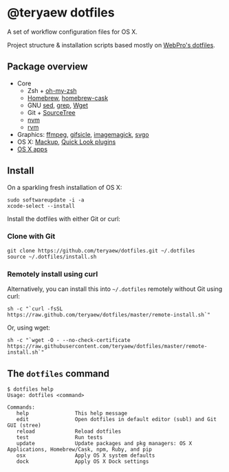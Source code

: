 # @teryaew dotfiles

A set of workflow configuration files for OS X.

Project structure & installation scripts based mostly on [WebPro's dotfiles](https://github.com/webpro/dotfiles).

## Package overview

* Core
    * Zsh + [oh-my-zsh](https://github.com/robbyrussell/oh-my-zsh)
    * [Homebrew](http://brew.sh/), [homebrew-cask](http://caskroom.io/)
    * GNU [sed](http://www.gnu.org/software/sed/), [grep](https://www.gnu.org/software/grep/), [Wget](https://www.gnu.org/software/wget/)
    * Git + [SourceTree](http://www.sourcetreeapp.com)
    * [nvm](https://github.com/creationix/nvm)
    * [rvm](https://rvm.io/)
* Graphics: [ffmpeg](https://www.ffmpeg.org), [gifsicle](http://www.lcdf.org/gifsicle), [imagemagick](http://www.imagemagick.org), [svgo](https://github.com/svg/svgo)
* OS X: [Mackup](https://github.com/lra/mackup), [Quick Look plugins](https://github.com/sindresorhus/quick-look-plugins)
* [OS X apps](https://github.com/teryaew/dotfiles/blob/master/install/brew-cask.sh)

## Install

On a sparkling fresh installation of OS X:

    sudo softwareupdate -i -a
    xcode-select --install

Install the dotfiles with either Git or curl:

### Clone with Git

    git clone https://github.com/teryaew/dotfiles.git ~/.dotfiles
    source ~/.dotfiles/install.sh

### Remotely install using curl

Alternatively, you can install this into `~/.dotfiles` remotely without Git using curl:

    sh -c "`curl -fsSL https://raw.github.com/teryaew/dotfiles/master/remote-install.sh`"

Or, using wget:

    sh -c "`wget -O - --no-check-certificate https://raw.githubusercontent.com/teryaew/dotfiles/master/remote-install.sh`"

## The `dotfiles` command

    $ dotfiles help
    Usage: dotfiles <command>

    Commands:
       help               This help message
       edit               Open dotfiles in default editor (subl) and Git GUI (stree)
       reload             Reload dotfiles
       test               Run tests
       update             Update packages and pkg managers: OS X Applications, Homebrew/Cask, npm, Ruby, and pip
       osx                Apply OS X system defaults
       dock               Apply OS X Dock settings

